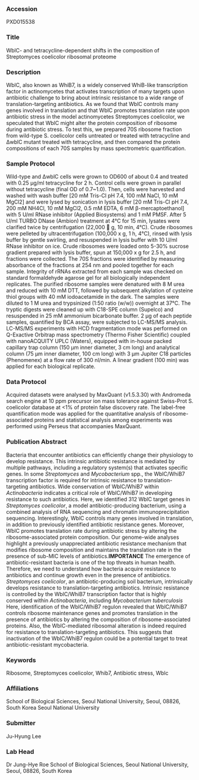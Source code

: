 ### Accession
PXD015538

### Title
WblC- and tetracycline-dependent shifts in the composition of Streptomyces coelicolor ribosomal proteome

### Description
WblC, also known as WhiB7, is a widely conserved WhiB-like transcription factor in actinomycetes that activates transcription of many targets upon antibiotic challenge to bring about intrinsic resistance to a wide range of translation-targeting antibiotics. As we found that WblC controls many genes involved in translation and that WblC promotes translation rate upon antibiotic stress in the model actinomycetes Streptomyces coelicolor, we speculated that WblC might alter the protein composition of ribosome during antibiotic stress. To test this, we prepared 70S ribosome fraction from wild-type S. coelicolor cells untreated or treated with tetracycline and ΔwblC mutant treated with tetracycline, and then compared the protein compositions of each 70S samples by mass spectrometric quantification.

### Sample Protocol
Wild-type and ΔwblC cells were grown to OD600 of about 0.4 and treated with 0.25 μg/ml tetracycline for 2 h. Control cells were grown in parallel without tetracycline (final OD of 0.7~1.0). Then, cells were harvested and washed with wash buffer [20 mM Tris-Cl pH 7.4, 100 mM NaCl, 10 mM MgCl2] and were lysed by sonication in lysis buffer [20 mM Tris-Cl pH 7.4, 200 mM NH4Cl, 10 mM MgCl2, 0.5 mM EDTA, 6 mM β-mercaptoethanol] with 5 U/ml RNase inhibitor (Applied Biosystems) and 1 mM PMSF. After 5 U/ml TURBO DNase (Ambion) treatment at 4°C for 15 min, lysates were clarified twice by centrifugation (22,000  g, 10 min, 4°C). Crude ribosomes were pelleted by ultracentrifugation (100,000 x g, 1 h, 4°C), rinsed with lysis buffer by gentle swirling, and resuspended in lysis buffer with 10 U/ml RNase inhibitor on ice. Crude ribosomes were loaded onto 5-30% sucrose gradient prepared with lysis buffer, spun at 150,000 x g for 2.5 h, and fractions were collected. The 70S fractions were identified by measuring absorbance of the fractions at 254 nm and pooled together for each sample. Integrity of rRNAs extracted from each sample was checked on standard formaldehyde agarose gel for all biologically independent replicates. The purified ribosome samples were denatured with 8 M urea and reduced with 10 mM DTT, followed by subsequent alkylation of cysteine thiol groups with 40 mM iodoacetamide in the dark. The samples were diluted to 1 M urea and trypsinized (1:50 ratio (w/w)) overnight at 37°C. The tryptic digests were cleaned up with C18-SPE column (Supelco) and resuspended in 25 mM ammonium bicarbonate buffer. 2 μg of each peptide samples, quantified by BCA assay, were subjected to LC-MS/MS analysis. LC-MS/MS experiments with HCD fragmentation mode was performed on Q-Exactive Orbitrap mass spectrometry (Thermo Fisher Scientific) coupled with nanoACQUITY UPLC (Waters), equipped with in-house packed capillary trap column (150 μm inner diameter, 3 cm long) and analytical column (75 μm inner diameter, 100 cm long) with 3 μm Jupiter C18 particles (Phenomenex) at a flow rate of 300 nl/min. A linear gradient (100 min) was applied for each biological replicate.

### Data Protocol
Acquired datasets were analysed by MaxQuant (v1.5.3.30) with Andromeda search engine at 10 ppm precursor ion mass tolerance against Swiss-Prot S. coelicolor database at <1% of protein false discovery rate. The label-free quantification mode was applied for the quantitative analysis of ribosome-associated proteins and statistical analysis among experiments was performed using Perseus that accompanies MaxQuant.

### Publication Abstract
Bacteria that encounter antibiotics can efficiently change their physiology to develop resistance. This intrinsic antibiotic resistance is mediated by multiple pathways, including a regulatory system(s) that activates specific genes. In some <i>Streptomyces</i> and <i>Mycobacterium</i> spp., the WblC/WhiB7 transcription factor is required for intrinsic resistance to translation-targeting antibiotics. Wide conservation of WblC/WhiB7 within <i>Actinobacteria</i> indicates a critical role of WblC/WhiB7 in developing resistance to such antibiotics. Here, we identified 312 WblC target genes in <i>Streptomyces coelicolor</i>, a model antibiotic-producing bacterium, using a combined analysis of RNA sequencing and chromatin immunoprecipitation sequencing. Interestingly, WblC controls many genes involved in translation, in addition to previously identified antibiotic resistance genes. Moreover, WblC promotes translation rate during antibiotic stress by altering the ribosome-associated protein composition. Our genome-wide analyses highlight a previously unappreciated antibiotic resistance mechanism that modifies ribosome composition and maintains the translation rate in the presence of sub-MIC levels of antibiotics.<b>IMPORTANCE</b> The emergence of antibiotic-resistant bacteria is one of the top threats in human health. Therefore, we need to understand how bacteria acquire resistance to antibiotics and continue growth even in the presence of antibiotics. <i>Streptomyces coelicolor</i>, an antibiotic-producing soil bacterium, intrinsically develops resistance to translation-targeting antibiotics. Intrinsic resistance is controlled by the WblC/WhiB7 transcription factor that is highly conserved within <i>Actinobacteria</i>, including <i>Mycobacterium tuberculosis</i> Here, identification of the WblC/WhiB7 regulon revealed that WblC/WhiB7 controls ribosome maintenance genes and promotes translation in the presence of antibiotics by altering the composition of ribosome-associated proteins. Also, the WblC-mediated ribosomal alteration is indeed required for resistance to translation-targeting antibiotics. This suggests that inactivation of the WblC/WhiB7 regulon could be a potential target to treat antibiotic-resistant mycobacteria.

### Keywords
Ribosome, Streptomyces coelicolor, Whib7, Antibiotic stress, Wblc

### Affiliations
School of Biological Sciences, Seoul National University, Seoul, 08826, South Korea
Seoul National University

### Submitter
Ju-Hyung Lee

### Lab Head
Dr Jung-Hye Roe
School of Biological Sciences, Seoul National University, Seoul, 08826, South Korea


